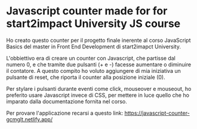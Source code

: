# Javascript counter made for for start2impact University JS course

Ho creato questo counter per il progetto finale inerente al corso JavaScript Basics del master in Front End Development di start2imapct University.

L'obbiettivo era di creare un counter con Javascript, che partisse dal numero 0, e che tramite due pulsanti (+ e -) facesse aumentare o diminuire il contatore.
A questo compito ho voluto aggiungere di mia iniziativa un pulsante di reset, che riporta il counter alla posizione iniziale (0).

Per stylare i pulsanti durante eventi come click, mouseover e mouseout, ho preferito usare Javascript invece di CSS, per mettere in luce quello che ho imparato dalla documentazione fornita nel corso.

Per provare l'applicazione recarsi a questo link: https://javascript-counter-gcmglt.netlify.app/
